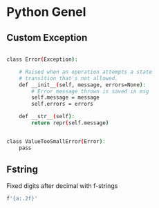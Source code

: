 # Python Genel

## Custom Exception

```bash

class Error(Exception):

    # Raised when an operation attempts a state
    # transition that's not allowed.
    def __init__(self, message, errors=None):
        # Error message thrown is saved in msg
        self.message = message
        self.errors = errors

    def __str__(self):
        return repr(self.message)


class ValueTooSmallError(Error):
    pass

```

## Fstring

Fixed digits after decimal with f-strings
````bash
f'{a:.2f}'

````